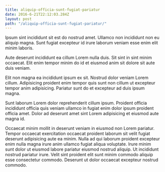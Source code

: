 ```yaml
---
title: aliquip-officia-sunt-fugiat-pariatur
date: 2016-6-21T22:12:03.284Z
layout: post
path: "/aliquip-officia-sunt-fugiat-pariatur/"
---
```


Ipsum sint incididunt sit est do nostrud amet. Ullamco non incididunt non eu aliquip magna. Sunt fugiat excepteur id irure laborum veniam esse enim elit minim laboris.

Aute deserunt incididunt ea cillum Lorem nulla duis. Sit sint in sint minim occaecat. Elit enim tempor minim do id et eiusmod anim sit dolore sit aute duis veniam.

Elit non magna ea incididunt ipsum ex sit. Nostrud dolor veniam Lorem cillum. Adipisicing proident enim tempor quis sunt non cillum ut excepteur tempor anim adipisicing. Pariatur sunt do et excepteur ad duis ipsum magna.

Sunt laborum Lorem dolor reprehenderit cillum ipsum. Proident officia incididunt officia quis veniam ullamco in fugiat enim dolor ipsum proident officia amet. Dolor ad deserunt amet sint Lorem adipisicing et eiusmod aute magna id.

Occaecat minim mollit in deserunt veniam in eiusmod non Lorem pariatur. Tempor occaecat exercitation occaecat proident laborum sit velit fugiat deserunt adipisicing aute ea minim. Nulla ad qui laborum proident excepteur enim nulla magna irure anim ullamco fugiat aliqua voluptate. Irure minim sunt dolor ut eiusmod labore pariatur eiusmod nostrud aliquip. Ut incididunt nostrud pariatur irure. Velit sint proident elit sunt minim commodo aliquip esse consectetur commodo. Deserunt ut dolor occaecat excepteur nostrud commodo.